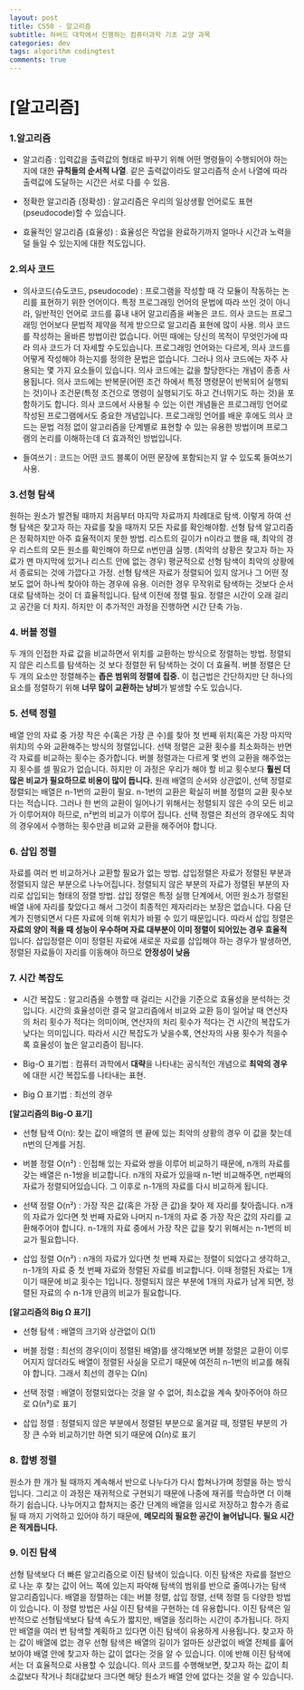 ```yaml
---  
layout: post  
title: CS50 - 알고리즘
subtitle: 하버드 대학에서 진행하는 컴퓨터과학 기초 교양 과목
categories: dev  
tags: algorithm codingtest
comments: true  
---  
```


# [알고리즘]

### 1.알고리즘

- 알고리즘 : 입력값을 출력값의 형태로 바꾸기 위해 어떤 명령들이 수행되어야 하는지에 대한 **규칙들의 순서적 나열**. 같은 출력값이라도 알고리즘적 순서 나열에 따라 출력값에 도달하는 시간은 서로 다를 수 있음.

- 정확한 알고리즘 (정확성) : 알고리즘은 우리의 일상생활 언어로도 표현(pseudocode)할 수 있습니다.

- 효율적인 알고리즘 (효율성) : 효율성은 작업을 완료하기까지 얼마나 시간과 노력을 덜 들일 수 있는지에 대한 척도입니다.

### 2.의사 코드

- 의사코드(슈도코드, pseudocode) : 프로그램을 작성할 때 각 모듈이 작동하는 논리를 표현하기 위한 언어이다. 특정 프로그래밍 언어의 문법에 따라 쓰인 것이 아니라, 일반적인 언어로 코드를 흉내 내어 알고리즘을 써놓은 코드. 의사 코드는 프로그래밍 언어보다 문법적 제약을 적게 받으므로 알고리즘 표현에 많이 사용. 의사 코드를 작성하는 올바른 방법이란 없습니다. 어떤 때에는 당신의 목적이 무엇인가에 따라 의사 코드가 더 자세할 수도있습니다. 프로그래밍 언어와는 다르게, 의사 코드를 어떻게 작성해야 하는지를 정의한 문법은 없습니다. 그러나 의사 코드에는 자주 사용되는 몇 가지 요소들이 있습니다. 의사 코드에는 값을 할당한다는 개념이 종종 사용됩니다. 의사 코드에는 반복문(어떤 조건 하에서 특정 명령문이 반복되어 실행되는 것)이나 조건문(특정 조건으로 명령이 실행되기도 하고 건너뛰기도 하는 것)을 포함하기도 합니다. 의사 코드에서 사용될 수 있는 이런 개념들은 프로그래밍 언어로 작성된 프로그램에서도 중요한 개념입니다. 프로그래밍 언어를 배운 후에도 의사 코드는 문법 걱정 없이 알고리즘을 단계별로 표현할 수 있는 유용한 방법이며 프로그램의 논리를 이해하는데 더 효과적인 방법입니다.


- 들여쓰기 : 코드는 어떤 코드 블록이 어떤 문장에 포함되는지 알 수 있도록 들여쓰기 사용.

### 3.선형 탐색

원하는 원소가 발견될 때까지 처음부터 마지막 자료까지 차례대로 탐색. 이렇게 하여 선형 탐색은 찾고자 하는 자료를 찾을 때까지 모든 자료를 확인해야함. 선형 탐색 알고리즘은 정확하지만 아주 효율적이지 못한 방법. 리스트의 길이가 n이라고 했을 때, 최악의 경우 리스트의 모든 원소를 확인해야 하므로 n번만큼 실행. (최악의 상황은 찾고자 하는 자료가 맨 마지막에 있거나 리스트 안에 없는 경우) 평균적으로 선형 탐색이 최악의 상황에서 종료되는 것에 가깝다고 가정. 선형 탐색은 자료가 정렬되어 있지 않거나 그 어떤 정보도 없어 하나씩 찾아야 하는 경우에 유용. 이러한 경우 무작위로 탐색하는 것보다 순서대로 탐색하는 것이 더 효율적입니다. 탐색 이전에 정렬 필요. 정렬은 시간이 오래 걸리고 공간을 더 차지. 하지만 이 추가적인 과정을 진행하면 시간 단축 가능.

### 4. 버블 정렬

두 개의 인접한 자료 값을 비교하면서 위치를 교환하는 방식으로 정렬하는 방법. 정렬되지 않은 리스트를 탐색하는 것 보다 정렬한 뒤 탐색하는 것이 더 효율적. 버블 정렬은 단 두 개의 요소만 정렬해주는 **좁은 범위의 정렬에 집중.** 이 접근법은 간단하지만 단 하나의 요소를 정렬하기 위해 **너무 많이 교환하는 낭비**가 발생할 수도 있습니다.

### 5. 선택 정렬

배열 안의 자료 중 가장 작은 수(혹은 가장 큰 수)를 찾아 첫 번째 위치(혹은 가장 마지막 위치)의 수와 교환해주는 방식의 정렬입니다. 선택 정렬은 교환 횟수를 최소화하는 반면 각 자료를 비교하는 횟수는 증가합니다. 버블 정렬과는 다르게 몇 번의 교환을 해주었는지 횟수를 셀 필요가 없습니다. 하지만 이 과정은 우리가 해야 할 비교 횟수보다 **훨씬 더 많은 비교가 필요하므로 비용이 많이 듭니다.** 원래 배열의 순서와 상관없이, 선택 정렬로 정렬되는 배열은 n-1번의 교환이 필요. n-1번의 교환은 확실히 버블 정렬의 교환 횟수보다는 적습니다. 그러나 한 번의 교환이 일어나기 위해서는 정렬되지 않은 수의 모든 비교가 이루어져야 하므로, n²번의 비교가 이루어 집니다. 선택 정렬은 최선의 경우에도 최악의 경우에서 수행하는 횟수만큼 비교와 교환을 해주어야 합니다.

### 6. 삽입 정렬

자료를 여러 번 비교하거나 교환할 필요가 없는 방법. 삽입정렬은 자료가 정렬된 부분과 정렬되지 않은 부분으로 나누어집니다. 정렬되지 않은 부분의 자료가 정렬된 부분의 자리로 삽입되는 형태의 정렬 방법. 삽입 정렬은 특정 실행 단계에서, 어떤 원소가 정렬된 배열 내에 자리를 찾았다고 해서 그것이 최종적인 제자리라는 보장은 없습니다. 다음 단계가 진행되면서 다른 자료에 의해 위치가 바뀔 수 있기 때문입니다. 따라서 삽입 정렬은 **자료의 양이 적을 때 성능이 우수하며 자료 대부분이 이미 정렬이 되어있는 경우 효율적** 입니다. 삽입정렬은 이미 정렬된 자료에 새로운 자료를 삽입해야 하는 경우가 발생하면, 정렬된 자료들이 자리를 이동해야 하므로 **안정성이 낮음**

### 7. 시간 복잡도

- 시간 복잡도 : 알고리즘을 수행할 때 걸리는 시간을 기준으로 효율성을 분석하는 것입니다. 시간의 효율성이란 결국 알고리즘에서 비교와 교환 등이 일어날 때 연산자의 처리 횟수가 적다는 의미이며, 연산자의 처리 횟수가 적다는 건 시간의 복잡도가 낮다는 의미입니다. 따라서 시간 복잡도가 낮을수록, 연산자의 사용 횟수가 적을수록 효율성이 높은 알고리즘이 됩니다.

- Big-O 표기법 : 컴퓨터 과학에서 **대략**을 나타내는 공식적인 개념으로 **최악의 경우**에 대한 시간 복잡도를 나타내는 표현.

- Big Ω 표기법 : 최선의 경우

**[알고리즘의 Big-O 표기]**
- 선형 탐색 O(n): 찾는 값이 배열의 맨 끝에 있는 최악의 상황의 경우 이 값을 찾는데 n번의 단계를 거침.

- 버블 정렬 O(n²) : 인접해 있는 자료와 쌍을 이루어 비교하기 때문에, n개의 자료를 갖는 배열은 n-1쌍을 비교합니다. n개의 자료가 있을때 n-1번 비교해주면, n번째의 자료가 정렬되어있습니다. 그 이후로 n-1개의 자료를 다시 비교하게 됩니다.

- 선택 정렬 O(n²) : 가장 작은 값(혹은 가장 큰 값)을 찾아 제 자리를 찾아줍니다. n개의 자료가 있다면 첫 번째 자료와 나머지 n-1개의 자료 중 가장 작은 값의 자리를 교환해주어야 합니다. n-1개의 자료 중에서 가장 작은 값을 찾기 위해서는 n-1번의 비교가 필요합니다.

- 삽입 정렬 O(n²) : n개의 자료가 있다면 첫 번째 자료는 정렬이 되었다고 생각하고, n-1개의 자료 중 첫 번째 자료와 정렬된 자료를 비교합니다. 이때 정렬된 자료는 1개이기 때문에 비교 횟수는 1입니다. 정렬되지 않은 부분에 1개의 자료가 남게 되면, 정렬된 자료의 수 n-1개 만큼의 비교가 필요합니다.

**[알고리즘의 Big Ω 표기]**

- 선형 탐색 : 배열의 크기와 상관없이 Ω(1)

- 버블 정렬 : 최선의 경우(이미 정렬된 배열)를 생각해보면 버블 정렬은 교환이 이루어지지 않더라도 배열이 정렬된 사실을 모르기 때문에 여전히 n-1번의 비교를 해줘야 합니다. 그래서 최선의 경우는 Ω(n)

- 선택 정렬 : 배열이 정렬되었다는 것을 알 수 없어, 최소값을 계속 찾아주어야 하므로 Ω(n²)로 표기

- 삽입 정렬 : 정렬되지 않은 부분에서 정렬된 부분으로 옮겨갈 때, 정렬된 부분의 가장 큰 수와 비교하기만 하면 되기 때문에 Ω(n)로 표기

### 8. 합병 정렬

원소가 한 개가 될 때까지 계속해서 반으로 나누다가 다시 합쳐나가며 정렬을 하는 방식입니다. 그리고 이 과정은 재귀적으로 구현되기 때문에 나중에 재귀를 학습하면 더 이해하기 쉽습니다. 나누어지고 합쳐지는 중간 단계의 배열을 임시로 저장하고 함수가 종료될 때 까지 기억하고 있어야 하기 때문에, **메모리의 필요한 공간이 늘어납니다. 필요 시간은 적게듭니다.**

### 9. 이진 탐색
선형 탐색보다 더 빠른 알고리즘으로 이진 탐색이 있습니다. 이진 탐색은 자료를 절반으로 나눈 후 찾는 값이 어느 쪽에 있는지 파악해 탐색의 범위를 반으로 줄여나가는 탐색 알고리즘입니다. 배열을 정렬하는 데는 버블 정렬, 삽입 정렬, 선택 정렬 등 다양한 방법이 있습니다. 이 정렬 방법은 사실 이진 탐색을 구현하는 데 유용합니다. 이진 탐색은 일반적으로 선형탐색보다 탐색 속도가 짧지만, 배열을 정리하는 시간이 추가됩니다. 하지만 배열을 여러 번 탐색할 계획하고 있다면 이진 탐색이 유용하게 사용됩니다. 찾고자 하는 값이 배열에 없는 경우 선형 탐색은 배열의 길이가 얼마든 상관없이 배열 전체를 훑어보아야 배열 안에 찾고자 하는 값이 없다는 것을 알 수 있습니다. 이에 반해 이진 탐색에서는 더 효율적으로 사용할 수 있습니다. 의사 코드를 수행해보면, 찾고자 하는 값이 최소값보다 작거나 최대값보다 크다면 해당 원소가 배열 안에 없다는 것을 알 수 있습니다.
